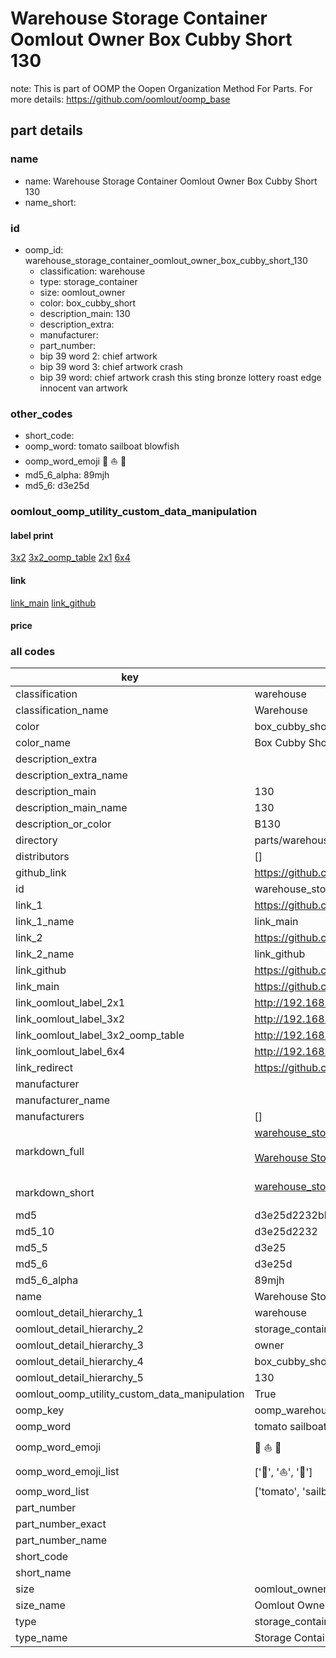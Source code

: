 # Warehouse Storage Container Oomlout Owner Box Cubby Short 130  

note: This is part of OOMP the Oopen Organization Method For Parts. For more details: https://github.com/oomlout/oomp_base

##  part details
  







### name
* name: Warehouse Storage Container Oomlout Owner Box Cubby Short 130
* name_short: 
### id
* oomp_id: warehouse_storage_container_oomlout_owner_box_cubby_short_130
  * classification: warehouse
  * type: storage_container
  * size: oomlout_owner
  * color: box_cubby_short
  * description_main: 130
  * description_extra: 
  * manufacturer: 
  * part_number: 
  * bip 39 word 2: chief artwork
  * bip 39 word 3: chief artwork crash
  * bip 39 word: chief artwork crash this sting bronze lottery roast edge innocent van artwork

### other_codes
* short_code: 
* oomp_word: tomato sailboat blowfish
* oomp_word_emoji :tomato: :sailboat: :blowfish:
* md5_6_alpha: 89mjh
* md5_6: d3e25d






### oomlout_oomp_utility_custom_data_manipulation
#### label print
[3x2](http://192.168.1.245:1112/?label=oomp%2089mjh)
[3x2_oomp_table](http://192.168.1.108:1112/?label=oomp%2089mjh)
[2x1](http://192.168.1.242:1112/?label=oomp%2089mjh)
[6x4](http://192.168.1.55:1112/?label=oomp%2089mjh)    

#### link

[link_main](https://github.com/oomlout/oomlout_oomp_version_1_messy/tree/main/parts/warehouse_storage_container_oomlout_owner_box_cubby_short_130) [link_github](https://github.com/oomlout/oomlout_oomp_version_1_messy/tree/main/parts/warehouse_storage_container_oomlout_owner_box_cubby_short_130)                             

#### price







### all codes 
| key | value |  
| --- | --- |  
| classification | warehouse |  
| classification_name | Warehouse |  
| color | box_cubby_short |  
| color_name | Box Cubby Short |  
| description_extra |  |  
| description_extra_name |  |  
| description_main | 130 |  
| description_main_name | 130 |  
| description_or_color | B130 |  
| directory | parts/warehouse_storage_container_oomlout_owner_box_cubby_short_130 |  
| distributors | [] |  
| github_link | https://github.com/oomlout/oomlout_oomp_part_src/tree/main/parts/warehouse_storage_container_oomlout_owner_box_cubby_short_130 |  
| id | warehouse_storage_container_oomlout_owner_box_cubby_short_130 |  
| link_1 | https://github.com/oomlout/oomlout_oomp_version_1_messy/tree/main/parts/warehouse_storage_container_oomlout_owner_box_cubby_short_130 |  
| link_1_name | link_main |  
| link_2 | https://github.com/oomlout/oomlout_oomp_version_1_messy/tree/main/parts/warehouse_storage_container_oomlout_owner_box_cubby_short_130 |  
| link_2_name | link_github |  
| link_github | https://github.com/oomlout/oomlout_oomp_version_1_messy/tree/main/parts/warehouse_storage_container_oomlout_owner_box_cubby_short_130 |  
| link_main | https://github.com/oomlout/oomlout_oomp_version_1_messy/tree/main/parts/warehouse_storage_container_oomlout_owner_box_cubby_short_130 |  
| link_oomlout_label_2x1 | http://192.168.1.242:1112/?label=oomp%2089mjh |  
| link_oomlout_label_3x2 | http://192.168.1.245:1112/?label=oomp%2089mjh |  
| link_oomlout_label_3x2_oomp_table | http://192.168.1.108:1112/?label=oomp%2089mjh |  
| link_oomlout_label_6x4 | http://192.168.1.55:1112/?label=oomp%2089mjh |  
| link_redirect | https://github.com/oomlout/oomlout_oomp_version_1_messy/tree/main/parts/warehouse_storage_container_oomlout_owner_box_cubby_short_130 |  
| manufacturer |  |  
| manufacturer_name |  |  
| manufacturers | [] |  
| markdown_full | [warehouse_storage_container_oomlout_owner_box_cubby_short_130](none)<br>[](none)<br>[Warehouse Storage Container Oomlout Owner Box Cubby Short 130](none)<br><br> |  
| markdown_short | [warehouse_storage_container_oomlout_owner_box_cubby_short_130](none)<br><br> |  
| md5 | d3e25d2232bb108072eafe0c64c3493e |  
| md5_10 | d3e25d2232 |  
| md5_5 | d3e25 |  
| md5_6 | d3e25d |  
| md5_6_alpha | 89mjh |  
| name | Warehouse Storage Container Oomlout Owner Box Cubby Short 130 |  
| oomlout_detail_hierarchy_1 | warehouse |  
| oomlout_detail_hierarchy_2 | storage_container |  
| oomlout_detail_hierarchy_3 | owner |  
| oomlout_detail_hierarchy_4 | box_cubby_short |  
| oomlout_detail_hierarchy_5 | 130 |  
| oomlout_oomp_utility_custom_data_manipulation | True |  
| oomp_key | oomp_warehouse_storage_container_oomlout_owner_box_cubby_short_130 |  
| oomp_word | tomato sailboat blowfish |  
| oomp_word_emoji | :tomato: :sailboat: :blowfish: |  
| oomp_word_emoji_list | [':tomato:', ':sailboat:', ':blowfish:'] |  
| oomp_word_list | ['tomato', 'sailboat', 'blowfish'] |  
| part_number |  |  
| part_number_exact |  |  
| part_number_name |  |  
| short_code |  |  
| short_name |  |  
| size | oomlout_owner |  
| size_name | Oomlout Owner |  
| type | storage_container |  
| type_name | Storage Container |  
